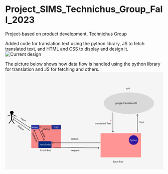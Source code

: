 # Project_SIMS_Technichus_Group_Fall_2023
Project-based on  product development, Technichus Group



 Added code for translation text using the python library, JS to fetch translated text, and HTML and CSS to display and design it. 
![Current design](https://github.com/AMAN-ARABZADEH/Project_SIMS_Technichus_Group/blob/main/Sk%C3%A4rmbild%202023-09-30%20142714.png)



The picture below shows how data flow is handled using the python library for translation and JS for fetching and others.
![Translation Process using Python](https://github.com/AMAN-ARABZADEH/Project_SIMS_Technichus_Group/blob/main/translation%20Process%20(1).png)
